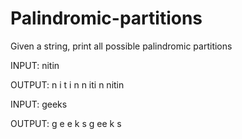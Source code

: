 # Palindromic-partitions
Given a string, print all possible palindromic partitions

INPUT:
nitin

OUTPUT:
n i t i n
n iti n
nitin

INPUT:
geeks

OUTPUT:
g e e k s
g ee k s
